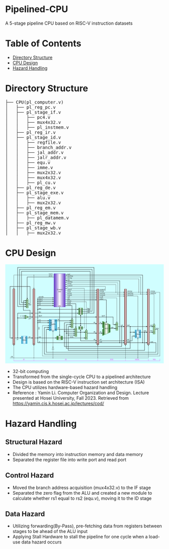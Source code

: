 # Pipelined-CPU
A 5-stage pipeline CPU based on RISC-V instruction datasets

Table of Contents
=================

* [Directory Structure](#directory-structure)
* [CPU Design](#cpu-design)
* [Hazard Handling](#hazard-handling)

# Directory Structure
<pre>
├── CPU(pl_computer.v)
│   ├── pl_reg_pc.v
│   ├── pl_stage_if.v  
│   │   ├── pc4.v
│   │   ├── mux4x32.v
│   │   ├── pl_instmem.v
│   ├── pl_reg_ir.v
│   ├── pl_stage_id.v
│   │   ├── regfile.v
│   │   ├── branch_addr.v
│   │   ├── jal_addr.v
│   │   ├── jalr_addr.v
│   │   ├── equ.v
│   │   ├── imme.v  
│   │   ├── mux2x32.v
│   │   ├── mux4x32.v
│   │   ├── pl_cu.v
│   ├── pl_reg_de.v
│   ├── pl_stage_exe.v
│   │   ├── alu.v
│   │   ├── mux2x32.v
│   ├── pl_reg_em.v
│   ├── pl_stage_mem.v
│   │   ├── pl_datamem.v
│   ├── pl_reg_mw.v
│   ├── pl_stage_wb.v  
│   │   ├── mux2x32.v
</pre>

# CPU Design
![](pipeline.png)
- 32-bit computing  
- Transformed from the single-cycle CPU to a pipelined architecture
- Design is based on the RISC-V instruction set architecture (ISA)
- The CPU utilizes hardware-based hazard handling
- Reference : Yamin Li. Computer Organization and Design. Lecture presented at Hosei University, Fall 2023. Retrieved from https://yamin.cis.k.hosei.ac.jp/lectures/cod/

# Hazard Handling
## Structural Hazard
- Divided the memory into instruction memory and data memory
- Separated the register file into write port and read port
## Control Hazard
- Moved the branch address acquisition (mux4x32.v) to the IF stage
- Separated the zero flag from the ALU and created a new module to calculate whether rs1 equal to rs2 (equ.v), moving it to the ID stage
## Data Hazard
- Utilizing forwarding(By-Pass), pre-fetching data from registers between stages to be ahead of the ALU input
- Applying Stall Hardware to stall the pipeline for one cycle when a load-use data hazard occurs


